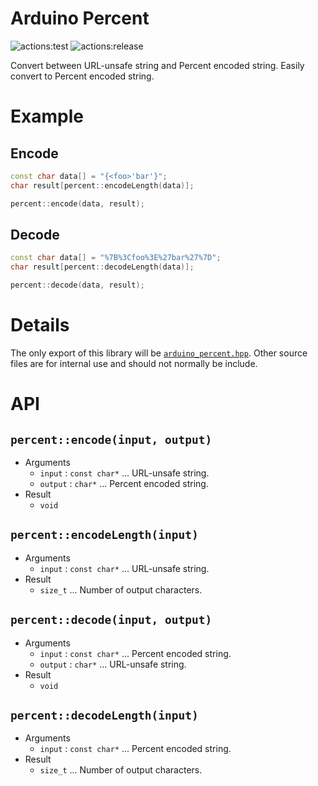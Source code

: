 # **Arduino Percent**
![actions:test](https://github.com/dojyorin/arduino_percent/actions/workflows/test.yaml/badge.svg)
![actions:release](https://github.com/dojyorin/arduino_percent/actions/workflows/release.yaml/badge.svg)

Convert between URL-unsafe string and Percent encoded string.
Easily convert to Percent encoded string.

# Example
## Encode
```c++
const char data[] = "{<foo>'bar'}";
char result[percent::encodeLength(data)];

percent::encode(data, result);
```

## Decode
```c++
const char data[] = "%7B%3Cfoo%3E%27bar%27%7D";
char result[percent::decodeLength(data)];

percent::decode(data, result);
```

# Details
The only export of this library will be [`arduino_percent.hpp`](./src/arduino_percent.hpp).
Other source files are for internal use and should not normally be include.

# API
## `percent::encode(input, output)`
- Arguments
    - `input` : `const char*` ... URL-unsafe string.
    - `output` : `char*` ...  Percent encoded string.
- Result
    - `void`

## `percent::encodeLength(input)`
- Arguments
    - `input` : `const char*` ... URL-unsafe string.
- Result
    - `size_t` ... Number of output characters.

## `percent::decode(input, output)`
- Arguments
    - `input` : `const char*` ...  Percent encoded string.
    - `output` : `char*` ... URL-unsafe string.
- Result
    - `void`

## `percent::decodeLength(input)`
- Arguments
    - `input` : `const char*` ... Percent encoded string.
- Result
    - `size_t` ... Number of output characters.